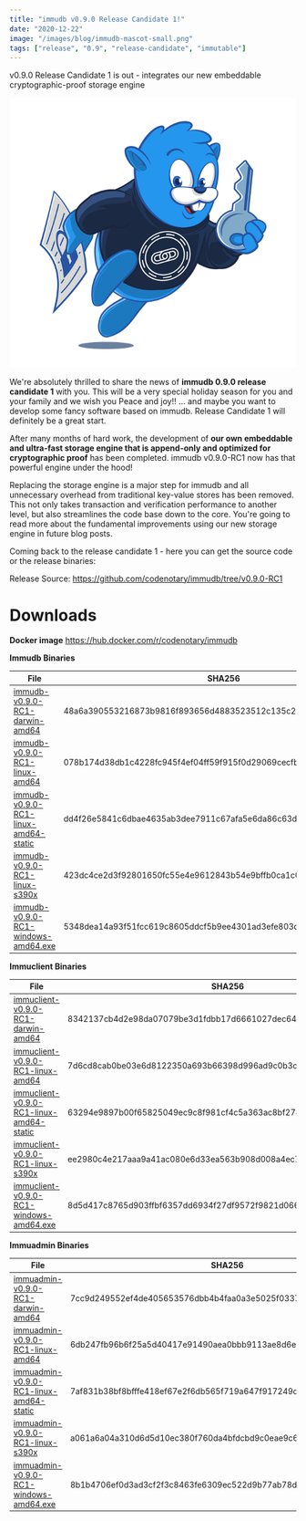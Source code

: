 ```yaml
---
title: "immudb v0.9.0 Release Candidate 1!"
date: "2020-12-22"
image: "/images/blog/immudb-mascot-small.png"
tags: ["release", "0.9", "release-candidate", "immutable"]
---
```


v0.9.0 Release Candidate 1 is out - integrates our new embeddable cryptographic-proof storage engine

![immudb v0.9.0 Release Candidate 1](/images/blog/immudb-mascot-small.png)

We're absolutely thrilled to share the news of **immudb 0.9.0 release candidate 1** with you.
This will be a very special holiday season for you and your family and we wish you Peace and joy!! ... and maybe you want to develop some fancy software based on immudb. Release Candidate 1 will definitely be a great start. 

After many months of hard work, the development of **our own embeddable and ultra-fast storage engine that is append-only and optimized for cryptographic proof** has been completed.
immudb v0.9.0-RC1 now has that powerful engine under the hood!

Replacing the storage engine is a major step for immudb and all unnecessary overhead from traditional key-value stores has been removed. This not only takes transaction and verification performance to another level, but also streamlines the code base down to the core.
You're going to read more about the fundamental improvements using our new storage engine in future blog posts.

Coming back to the release candidate 1 - here you can get the source code or the release binaries:

Release Source:
https://github.com/codenotary/immudb/tree/v0.9.0-RC1

# Downloads

**Docker image**
https://hub.docker.com/r/codenotary/immudb

**Immudb Binaries**

File | SHA256
------------- | -------------
[immudb-v0.9.0-RC1-darwin-amd64](https://github.com/codenotary/immudb/releases/download/v0.9.0-RC1/immudb-v0.9.0-RC1-darwin-amd64) | 48a6a390553216873b9816f893656d4883523512c135c268e228c13fdbebb903 
[immudb-v0.9.0-RC1-linux-amd64](https://github.com/codenotary/immudb/releases/download/v0.9.0-RC1/immudb-v0.9.0-RC1-linux-amd64) | 078b174d38db1c4228fc945f4ef04ff59f915f0d29069cecfb560731850bdae3 
[immudb-v0.9.0-RC1-linux-amd64-static](https://github.com/codenotary/immudb/releases/download/v0.9.0-RC1/immudb-v0.9.0-RC1-linux-amd64-static) | dd4f26e5841c6dbae4635ab3dee7911c67afa5e6da86c63d5dd1bec36f36021e 
[immudb-v0.9.0-RC1-linux-s390x](https://github.com/codenotary/immudb/releases/download/v0.9.0-RC1/immudb-v0.9.0-RC1-linux-s390x) | 423dc4ce2d3f92801650fc55e4e9612843b54e9bffb0ca1c0ef09cc25ae78f59 
[immudb-v0.9.0-RC1-windows-amd64.exe](https://github.com/codenotary/immudb/releases/download/v0.9.0-RC1/immudb-v0.9.0-RC1-windows-amd64.exe) | 5348dea14a93f51fcc619c8605ddcf5b9ee4301ad3efe803d8014e477f33cc23 

**Immuclient Binaries**

File | SHA256
------------- | -------------
[immuclient-v0.9.0-RC1-darwin-amd64](https://github.com/codenotary/immudb/releases/download/v0.9.0-RC1/immuclient-v0.9.0-RC1-darwin-amd64) | 8342137cb4d2e98da07079be3d1fdbb17d6661027dec6451a936045c4aa1fe38 
[immuclient-v0.9.0-RC1-linux-amd64](https://github.com/codenotary/immudb/releases/download/v0.9.0-RC1/immuclient-v0.9.0-RC1-linux-amd64) | 7d6cd8cab0be03e6d8122350a693b66398d996ad9c0b3c19067c867b254e0ce0 
[immuclient-v0.9.0-RC1-linux-amd64-static](https://github.com/codenotary/immudb/releases/download/v0.9.0-RC1/immuclient-v0.9.0-RC1-linux-amd64-static) | 63294e9897b00f65825049ec9c8f981cf4c5a363ac8bf2748416d1225a9fb1f7 
[immuclient-v0.9.0-RC1-linux-s390x](https://github.com/codenotary/immudb/releases/download/v0.9.0-RC1/immuclient-v0.9.0-RC1-linux-s390x) | ee2980c4e217aaa9a41ac080e6d33ea563b908d008a4ec7038d4c16cb40c847f 
[immuclient-v0.9.0-RC1-windows-amd64.exe](https://github.com/codenotary/immudb/releases/download/v0.9.0-RC1/immuclient-v0.9.0-RC1-windows-amd64.exe) | 8d5d417c8765d903ffbf6357dd6934f27df9572f9821d066caa3eaad6f2a5d73

**Immuadmin Binaries**

File | SHA256
------------- | -------------
[immuadmin-v0.9.0-RC1-darwin-amd64](https://github.com/codenotary/immudb/releases/download/v0.9.0-RC1/immuadmin-v0.9.0-RC1-darwin-amd64) | 7cc9d249552ef4de405653576dbb4b4faa0a3e5025f0337ab06cbbb8bcd01a59 
[immuadmin-v0.9.0-RC1-linux-amd64](https://github.com/codenotary/immudb/releases/download/v0.9.0-RC1/immuadmin-v0.9.0-RC1-linux-amd64) | 6db247fb96b6f25a5d40417e91490aea0bbb9113ae8d6ec0d0d82f94d09c2a66 
[immuadmin-v0.9.0-RC1-linux-amd64-static](https://github.com/codenotary/immudb/releases/download/v0.9.0-RC1/immuadmin-v0.9.0-RC1-linux-amd64-static) | 7af831b38bf8bfffe418ef67e2f6db565f719a647f917249deab83e2fd698a07 
[immuadmin-v0.9.0-RC1-linux-s390x](https://github.com/codenotary/immudb/releases/download/v0.9.0-RC1/immuadmin-v0.9.0-RC1-linux-s390x) | a061a6a04a310d6d5d10ec380f760da4bfdcbd9c0eae9c67bdabc535249730bf 
[immuadmin-v0.9.0-RC1-windows-amd64.exe](https://github.com/codenotary/immudb/releases/download/v0.9.0-RC1/immuadmin-v0.9.0-RC1-windows-amd64.exe) | 8b1b4706ef0d3ad3cf2f3c8463fe6309ec522d9b77ab78d41e9e43ab038ada6d 
